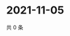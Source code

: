 # 2021-11-05

共 0 条

<!-- BEGIN WEIBO -->
<!-- 最后更新时间 Fri Nov 05 2021 09:52:12 GMT+0800 (China Standard Time) -->

<!-- END WEIBO -->

